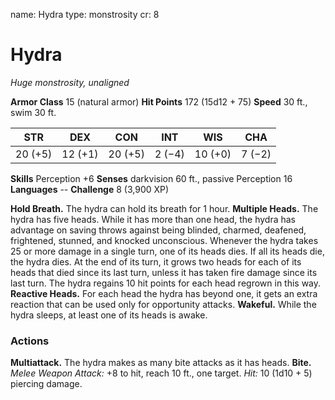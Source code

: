 name: Hydra
type: monstrosity
cr: 8

# Hydra
_Huge monstrosity, unaligned_

**Armor Class** 15 (natural armor)
**Hit Points** 172 (15d12 + 75)
**Speed** 30 ft., swim 30 ft.

| STR     | DEX     | CON     | INT     | WIS     | CHA     |
|---------|---------|---------|---------|---------|---------|
| 20 (+5) | 12 (+1) | 20 (+5) | 2 (−4)  | 10 (+0) | 7 (−2)  |

**Skills** Perception +6
**Senses** darkvision 60 ft., passive Perception 16
**Languages** --
**Challenge** 8 (3,900 XP)

**Hold Breath.** The hydra can hold its breath for 1 hour.
**Multiple Heads.** The hydra has five heads. While it has more than one head, the hydra has advantage on saving throws against being blinded, charmed, deafened, frightened, stunned, and knocked unconscious.
Whenever the hydra takes 25 or more damage in a single turn, one of its heads dies. If all its heads die, the hydra dies.
At the end of its turn, it grows two heads for each of its heads that died since its last turn, unless it has taken fire damage since its last turn. The hydra regains 10 hit points for each head regrown in this way.
**Reactive Heads.** For each head the hydra has beyond one, it gets an extra reaction that can be used only for opportunity attacks.
**Wakeful.** While the hydra sleeps, at least one of its heads is awake.

### Actions
**Multiattack.** The hydra makes as many bite attacks as it has heads.
**Bite.** _Melee Weapon Attack:_ +8 to hit, reach 10 ft., one target. _Hit:_ 10 (1d10 + 5) piercing damage.
